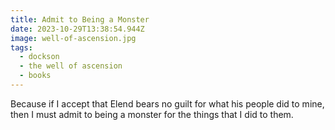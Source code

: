 ```yaml
---
title: Admit to Being a Monster
date: 2023-10-29T13:38:54.944Z
image: well-of-ascension.jpg
tags:
  - dockson
  - the well of ascension
  - books
---
```

Because if I accept that Elend bears no guilt for what his people did to mine, then I must admit to being a monster for the things that I did to them.